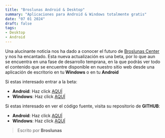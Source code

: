 ```yaml
---
title: "Broslunas Android & Desktop"
summary: "Aplicaciones para Android & Windows totalmente gratis"
date: "07 01 2024"
draft: false
tags:
- Desktop
- Android
---
```


Una alucinante noticia nos ha dado a conocer el futuro de [Broslunas Center](https://broslunas.vercel.app) y nos ha encantado. Esta nueva actualización es una beta, por lo que aun se encuentra en una fase de desarrollo temprana, en la que podrás ver todo el contenido que se encuentre disponible en nuestro sitio web desde una aplicación de escritorio en tu **Windows** o en tu **Android**

Si estas interesado entrar a la beta:
+ **Android**: Haz click [AQUÍ](https://broslunas.vercel.app/projects/broslunas-android/) 
+ **Windows**: Haz click [AQUÍ](https://broslunas.vercel.app/projects/broslunas-desktop/) 

Si estas interesado en ver el código fuente, visita su repositorio de **GITHUB**:
+ **Android**: Haz click [AQUÍ](https://github.com/BrosLunas/broslunas-android) 
+ **Windows**: Haz click [AQUÍ](https://github.com/BrosLunas/broslunas-desktop) 


> Escrito por **Broslunas**